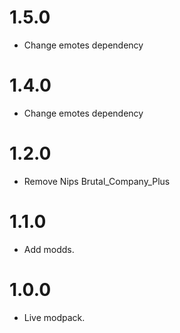 # 1.5.0
- Change emotes dependency

# 1.4.0
- Change emotes dependency

# 1.2.0
- Remove Nips Brutal_Company_Plus

# 1.1.0
- Add modds.

# 1.0.0
- Live modpack.
